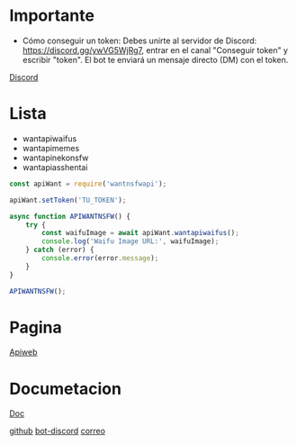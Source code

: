 # Importante
 - Cómo conseguir un token: Debes unirte al servidor de Discord: https://discord.gg/ywVG5WjRg7, entrar en el canal "Conseguir token" y escribir "token". El bot te enviará un mensaje directo (DM) con el token.
 
 [Discord](https://discord.gg/ywVG5WjRg7)

# Lista

 * wantapiwaifus
 * wantapimemes
 * wantapinekonsfw
 * wantapiasshentai

```js
const apiWant = require('wantnsfwapi');

apiWant.setToken('TU_TOKEN');

async function APIWANTNSFW() {
    try {
        const waifuImage = await apiWant.wantapiwaifus();
        console.log('Waifu Image URL:', waifuImage);
    } catch (error) {
        console.error(error.message);
    }
}

APIWANTNSFW();
```

# Pagina
[Apiweb](https://apiwant.xyz/)

# Documetacion
[Doc](https://doc.apiwant.xyz/)

[github](https://github.com/AleiStudio)  [bot-discord](https://discord.com/oauth2/authorize?client_id=1083889866955309106&permissions=8&scope=bot%20) [correo](dksiao352@gmail.com)